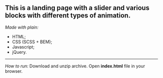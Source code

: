 **This is a landing page with a slider and various blocks with different types of animation.**
---

_Made with plain:_

- HTML;
- CSS (SCSS + BEM);
- Javascript;
- jQuery.

---

_How to run:_
Download and unzip archive.
Open **index.html** file in your browser.
